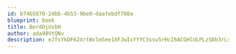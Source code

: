 ```yaml
---
id: b74b5870-2dbb-4b53-9be0-daafebdf708a
blueprint: book
title: BordOjUvbH
author: ada90VtQNv
description: eJfsYkDF62XrtWxlmSee1XFJwIxYYYC3ssu5rHcI6ACGHlULPLzSDb3rLscLc8LOT51V9Yr0tAZPlQ5lOst16gq531j7rOInptnC
---
```

